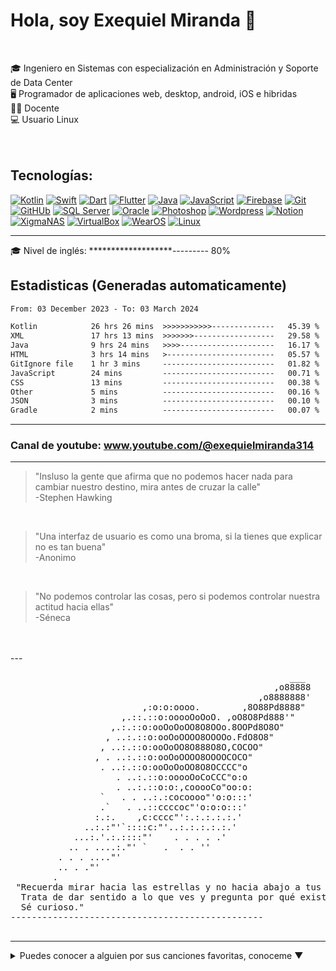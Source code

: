 # Hola, soy Exequiel Miranda 👋

</br>

🎓 Ingeniero en Sistemas con especialización en Administración y Soporte de Data Center </br>
🖥️ Programador de aplicaciones web, desktop, android, iOS e hibridas </br>
🙎🏻 Docente </br>
💻 Usuario Linux
</br>
</br>
</br>

## Tecnologías:

[![Kotlin](https://img.shields.io/badge/Kotlin-009848?style=for-the-badge&logo=kotlin&logoColor=white&labelColor=101010)]()
[![Swift](https://img.shields.io/badge/Swift-FA7343?style=for-the-badge&logo=swift&logoColor=white&labelColor=101010)]()
[![Dart](https://img.shields.io/badge/Dart-0175C2?style=for-the-badge&logo=Dart&logoColor=white&labelColor=101010)]()
[![Flutter](https://img.shields.io/badge/Flutter-02569B?style=for-the-badge&logo=Flutter&logoColor=white&labelColor=101010)]()
[![Java](https://img.shields.io/badge/Java-B32629?style=for-the-badge&logo=ImageJ&logoColor=white&labelColor=101010)]()
[![JavaScript](https://img.shields.io/badge/JavaScript-F7DF1E?style=for-the-badge&logo=javascript&logoColor=white&labelColor=101010)]()
[![Firebase](https://img.shields.io/badge/Firebase-FFCA28?style=for-the-badge&logo=firebase&logoColor=white&labelColor=101010)]()
[![Git](https://img.shields.io/badge/Git-F05032?style=for-the-badge&logo=Git&logoColor=white&labelColor=101010)]()
[![GitHUb](https://img.shields.io/badge/GitHUb-FC6D26?style=for-the-badge&logo=GitHUb&logoColor=white&labelColor=101010)]()
[![SQL Server](https://img.shields.io/badge/SQLServer-CC2927?style=for-the-badge&logo=MicrosoftSQLServer&logoColor=white&labelColor=101010)]()
[![Oracle](https://img.shields.io/badge/Oracle-F80000?style=for-the-badge&logo=Oracle&logoColor=white&labelColor=101010)]()
[![Photoshop](https://img.shields.io/badge/Photoshop-31A8FF?style=for-the-badge&logo=AdobePhotoshop&logoColor=white&labelColor=101010)]()
[![Wordpress](https://img.shields.io/badge/WordPress-21759B?style=for-the-badge&logo=WordPress&logoColor=white&labelColor=101010)]()
[![Notion](https://img.shields.io/badge/Notion-181A1D?style=for-the-badge&logo=Notion&logoColor=white&labelColor=101010)]()
[![XigmaNAS](https://img.shields.io/badge/XigmaNAS-1A285F?style=for-the-badge&logo=semanticrelease&logoColor=white&labelColor=101010)]()
[![VirtualBox](https://img.shields.io/badge/VirtualBox-183A61?style=for-the-badge&logo=virtualBox&logoColor=white&labelColor=101010)]()
[![WearOS](https://img.shields.io/badge/Wear_OS-009688?style=for-the-badge&logo=WearOS&logoColor=white&labelColor=101010)]()
[![Linux](https://img.shields.io/badge/Linux-FCC624?style=for-the-badge&logo=Linux&logoColor=white&labelColor=101010)]()

---
🎓 Nivel de inglés: *******************--------- 80%


## Estadisticas (Generadas automaticamente)                                                                                           
<!--START_SECTION:waka-->

```txt
From: 03 December 2023 - To: 03 March 2024

Kotlin            26 hrs 26 mins  >>>>>>>>>>>--------------   45.39 %
XML               17 hrs 13 mins  >>>>>>>------------------   29.58 %
Java              9 hrs 24 mins   >>>>---------------------   16.17 %
HTML              3 hrs 14 mins   >------------------------   05.57 %
GitIgnore file    1 hr 3 mins     -------------------------   01.82 %
JavaScript        24 mins         -------------------------   00.71 %
CSS               13 mins         -------------------------   00.38 %
Other             5 mins          -------------------------   00.16 %
JSON              3 mins          -------------------------   00.10 %
Gradle            2 mins          -------------------------   00.07 %
```

<!--END_SECTION:waka-->     

---
### Canal de youtube: www.youtube.com/@exequielmiranda314
---
> "Insluso la gente que afirma que no podemos hacer nada para cambiar nuestro destino, mira antes de cruzar la calle" </br>
-Stephen Hawking </br>
</br>

> "Una interfaz de usuario es como una broma, si la tienes que explicar no es tan buena" </br>
-Anonimo </br>
</br>

> "No podemos controlar las cosas, pero si podemos controlar nuestra actitud hacia ellas"  </br>
-Séneca </br>
 </br>

 </br>
---                                                                                                   
<pre>
                                                     ___
                                                  ,o88888
                                               ,o8888888'
                         ,:o:o:oooo.        ,8O88Pd8888"
                     ,.::.::o:ooooOoOoO. ,oO8O8Pd888'"
                   ,.:.::o:ooOoOoOO8O8OOo.8OOPd8O8O"
                  , ..:.::o:ooOoOOOO8OOOOo.FdO8O8"
                 , ..:.::o:ooOoOO8O888O8O,COCOO"
                , . ..:.::o:ooOoOOOO8OOOOCOCO"
                 . ..:.::o:ooOoOoOO8O8OCCCC"o
                    . ..:.::o:ooooOoCoCCC"o:o
                    . ..:.::o:o:,cooooCo"oo:o:
                 `   . . ..:.:cocoooo"'o:o:::'
                 .`   . ..::ccccoc"'o:o:o:::'
                :.:.    ,c:cccc"':.:.:.:.:.'
              ..:.:"'`::::c:"'..:.:.:.:.:.'
            ...:.'.:.::::"'    . . . . .'
           .. . ....:."' `   .  . . ''
         . . . ...."'
         .. . ."'                  
        .
 "Recuerda mirar hacia las estrellas y no hacia abajo a tus pies. 
  Trata de dar sentido a lo que ves y pregunta por qué existe el universo. 
  Sé curioso."
------------------------------------------------
                                           
</pre>

---
<details>
  <summary>Puedes conocer a alguien por sus canciones favoritas, conoceme ▼ </summary>
 </br>
The Chainsmokers & Coldplay - Something Just Like This </br>
Tai Verdes - last day on earth</br>
La La Love You & Samuraï - El principio de algo</br>
Cheat Codes - Feels Great</br>
The Chainsmokers - Don't Let Me Down (Illenium Remix)</br>
DUKI - Malbec</br>
Aerosmith - Crazy</br>
The Chainsmokers & Coldplay - Something Just Like This (BOXINBOX & Lionsize & Vyel Cover Remix)</br>
La M.O.D.A - 1932</br>
Axwell /\ Ingrosso - More Than You Know</br>
Bruno Mars - Locked Out Of Heaven</br>
Icona Pop - All Night</br>
Rayden - La mujer cactus y el hombre globo</br>
Rayden - Haz de luz </br>
Twenty one pilots - Tear in my heart</br>
Payphone - Maroon 5 ft. Wiz Khalifa</br>
Gym Class Heroes - Stereo Hearts</br>
Lérica, La La Love You - La Teoría</br>
Leiva - No Te Preocupes por Mi</br>
Taburete - Aviones sin fuel</br>
Leiva - A ti te ocurre algo</br>
Vetusta morla - Copenhague</br>
Lágrimas de sangre - voy a celebrarlo</br>
Dorian - Cualquier otra parte</br>
</details>
